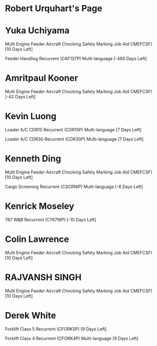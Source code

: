 # Robert Urquhart's Page




# Yuka Uchiyama


Multi Engine Feeder Aircraft Chocking Safety Marking Job Aid  CMEFCSF) [10 Days Left]

Feeder Handling Recurrent (CAF137P) Multi-language [-480 Days Left]



# Amritpaul Kooner


Multi Engine Feeder Aircraft Chocking Safety Marking Job Aid  CMEFCSF) [-42 Days Left]



# Kevin Luong


Loader A/C CDR15 Recurrent (CDR15P) Multi-language [7 Days Left]

Loader A/C CDR30 Recurrent (CDR30P) Multi-language [7 Days Left]



# Kenneth Ding


Multi Engine Feeder Aircraft Chocking Safety Marking Job Aid  CMEFCSF) [10 Days Left]

Cargo Screening Recurrent (CSCRNIP) Multi-language [-8 Days Left]



# Kenrick Moseley


767 W&B Recurrent (C767WP) [-10 Days Left]



# Colin Lawrence


Multi Engine Feeder Aircraft Chocking Safety Marking Job Aid  CMEFCSF) [10 Days Left]



# RAJVANSH SINGH


Multi Engine Feeder Aircraft Chocking Safety Marking Job Aid  CMEFCSF) [10 Days Left]



# Derek White


Forklift Class 5 Recurrent (CFORK5P) [9 Days Left]

Forklift Class 4 Recurrent (CFORK4P) Multi-language [9 Days Left]



